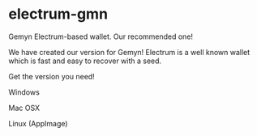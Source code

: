 # electrum-gmn
Gemyn Electrum-based wallet. Our recommended one!

We have created our version for Gemyn! Electrum is a well known wallet which is fast and easy to recover with a seed.

Get the version you need!

Windows 

Mac OSX

Linux (AppImage)
